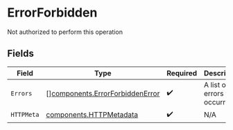 # ErrorForbidden

Not authorized to perform this operation


## Fields

| Field                                                                              | Type                                                                               | Required                                                                           | Description                                                                        |
| ---------------------------------------------------------------------------------- | ---------------------------------------------------------------------------------- | ---------------------------------------------------------------------------------- | ---------------------------------------------------------------------------------- |
| `Errors`                                                                           | [][components.ErrorForbiddenError](../../models/components/errorforbiddenerror.md) | :heavy_check_mark:                                                                 | A list of errors that occurred.                                                    |
| `HTTPMeta`                                                                         | [components.HTTPMetadata](../../models/components/httpmetadata.md)                 | :heavy_check_mark:                                                                 | N/A                                                                                |